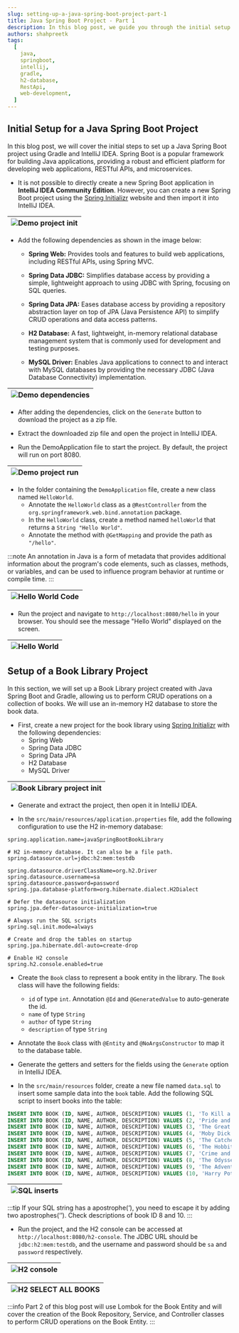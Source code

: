 ```yaml
---
slug: setting-up-a-java-spring-boot-project-part-1
title: Java Spring Boot Project - Part 1
description: In this blog post, we guide you through the initial setup of a Java Spring Boot project using Gradle and IntelliJ IDEA. We cover creating a new project with Spring Initializr, setting up dependencies, and configuring an in-memory H2 database.
authors: shahpreetk
tags:
  [
    java,
    springboot,
    intellij,
    gradle,
    h2-database,
    RestApi,
    web-development,
  ]
---
```


## Initial Setup for a Java Spring Boot Project

In this blog post, we will cover the initial steps to set up a Java Spring Boot project using Gradle and IntelliJ IDEA. Spring Boot is a popular framework for building Java applications, providing a robust and efficient platform for developing web applications, RESTful APIs, and microservices.

<!-- truncate -->

- It is not possible to directly create a new Spring Boot application in **IntelliJ IDEA Community Edition**. However, you can create a new Spring Boot project using the [Spring Initializr](https://start.spring.io/) website and then import it into IntelliJ IDEA.

| ![Demo project init](./demo-init.png) |
| ------------------------------------------------------------ |

- Add the following dependencies as shown in the image below:
  - **Spring Web:** Provides tools and features to build web applications, including RESTful APIs, using Spring MVC.

  - **Spring Data JDBC:** Simplifies database access by providing a simple, lightweight approach to using JDBC with Spring, focusing on SQL queries.

  - **Spring Data JPA:** Eases database access by providing a repository abstraction layer on top of JPA (Java Persistence API) to simplify CRUD operations and data access patterns.

  - **H2 Database:** A fast, lightweight, in-memory relational database management system that is commonly used for development and testing purposes.

  - **MySQL Driver:** Enables Java applications to connect to and interact with MySQL databases by providing the necessary JDBC (Java Database Connectivity) implementation.

| ![Demo dependencies](./demo-dependencies.png) |
| ------------------------------------------------------------ |

- After adding the dependencies, click on the `Generate` button to download the project as a zip file.

- Extract the downloaded zip file and open the project in IntelliJ IDEA.

- Run the DemoApplication file to start the project. By default, the project will run on port 8080.

| ![Demo project run](./demo-run.png) |
| ------------------------------------------------------------ |

- In the folder containing the `DemoApplication` file, create a new class named `HelloWorld`.
  - Annotate the `HelloWorld` class as a `@RestController` from the `org.springframework.web.bind.annotation` package.
  - In the `HelloWorld` class, create a method named `helloWorld` that returns a `String "Hello World"`.
  - Annotate the method with `@GetMapping` and provide the path as `"/hello"`.

:::note
An annotation in Java is a form of metadata that provides additional information about the program's code elements, such as classes, methods, or variables, and can be used to influence program behavior at runtime or compile time.
:::

| ![Hello World Code](./hello-world-code.png) |
| ------------------------------------------------------------ |

- Run the project and navigate to `http://localhost:8080/hello` in your browser. You should see the message "Hello World" displayed on the screen.

| ![Hello World](./hello-world-web.png) |
| ------------------------------------------------------------ |

## Setup of a Book Library Project

In this section, we will set up a Book Library project created with Java Spring Boot and Gradle, allowing us to perform CRUD operations on a collection of books. We will use an in-memory H2 database to store the book data.

- First, create a new project for the book library using [Spring Initializr](https://start.spring.io/) with the following dependencies:
  - Spring Web
  - Spring Data JDBC
  - Spring Data JPA
  - H2 Database
  - MySQL Driver

| ![Book Library project init](./book-library-init.png) |
| ------------------------------------------------------------ |

- Generate and extract the project, then open it in IntelliJ IDEA.

- In the `src/main/resources/application.properties` file, add the following configuration to use the H2 in-memory database:

```properties
spring.application.name=javaSpringBootBookLibrary

# H2 in-memory database. It can also be a file path.
spring.datasource.url=jdbc:h2:mem:testdb

spring.datasource.driverClassName=org.h2.Driver
spring.datasource.username=sa
spring.datasource.password=password
spring.jpa.database-platform=org.hibernate.dialect.H2Dialect

# Defer the datasource initialization
spring.jpa.defer-datasource-initialization=true

# Always run the SQL scripts
spring.sql.init.mode=always

# Create and drop the tables on startup
spring.jpa.hibernate.ddl-auto=create-drop

# Enable H2 console
spring.h2.console.enabled=true
```

- Create the `Book` class to represent a book entity in the library. The `Book` class will have the following fields:
  - `id` of type `int`. Annotation `@Id` and `@GeneratedValue` to auto-generate the id.
  - `name` of type `String`
  - `author` of type `String`
  - `description` of type `String`

- Annotate the `Book` class with `@Entity` and `@NoArgsConstructor` to map it to the database table.

- Generate the getters and setters for the fields using the `Generate` option in IntelliJ IDEA.

- In the `src/main/resources` folder, create a new file named `data.sql` to insert some sample data into the `book` table. Add the following SQL script to insert books into the table:

```sql
INSERT INTO BOOK (ID, NAME, AUTHOR, DESCRIPTION) VALUES (1, 'To Kill a Mockingbird', 'Harper Lee', 'A gripping novel about racial injustice.');
INSERT INTO BOOK (ID, NAME, AUTHOR, DESCRIPTION) VALUES (2, 'Pride and Prejudice', 'Jane Austen', 'A classic romance novel.');
INSERT INTO BOOK (ID, NAME, AUTHOR, DESCRIPTION) VALUES (3, 'The Great Gatsby', 'F. Scott Fitzgerald', 'A story of the American dream gone wrong.');
INSERT INTO BOOK (ID, NAME, AUTHOR, DESCRIPTION) VALUES (4, 'Moby Dick', 'Herman Melville', 'A thrilling adventure of the whaling industry.');
INSERT INTO BOOK (ID, NAME, AUTHOR, DESCRIPTION) VALUES (5, 'The Catcher in the Rye', 'J.D. Salinger', 'A novel about teenage rebellion.');
INSERT INTO BOOK (ID, NAME, AUTHOR, DESCRIPTION) VALUES (6, 'The Hobbit', 'J.R.R. Tolkien', 'A fantasy adventure of a reluctant hero.');
INSERT INTO BOOK (ID, NAME, AUTHOR, DESCRIPTION) VALUES (7, 'Crime and Punishment', 'Fyodor Dostoevsky', 'A psychological drama about guilt and redemption.');
INSERT INTO BOOK (ID, NAME, AUTHOR, DESCRIPTION) VALUES (8, 'The Odyssey', 'Homer', 'An ancient epic of a hero''s journey home.');
INSERT INTO BOOK (ID, NAME, AUTHOR, DESCRIPTION) VALUES (9, 'The Adventures of Sherlock Holmes', 'Arthur Conan Doyle', 'Mysteries solved by the famous detective.');
INSERT INTO BOOK (ID, NAME, AUTHOR, DESCRIPTION) VALUES (10, 'Harry Potter and the Philosopher''s Stone', 'J.K. Rowling', 'The beginning of a young wizard''s journey.');
```

| ![SQL inserts](./sql-inserts.png) |
| ------------------------------------------------------------ |

:::tip
If your SQL string has a apostrophe(‘), you need to escape it by adding two apostrophes(‘’). Check descriptions of book ID 8 and 10.
:::

- Run the project, and the H2 console can be accessed at `http://localhost:8080/h2-console`. The JDBC URL should be `jdbc:h2:mem:testdb`, and the username and password should be `sa` and `password` respectively.

| ![H2 console](./h2-console.png) |
| ------------------------------------------------------------ |

| ![H2 SELECT ALL BOOKS](./h2-all-books.png) |
| ------------------------------------------------------------ |

:::info
Part 2 of this blog post will use Lombok for the Book Entity and will cover the creation of the Book Repository, Service, and Controller classes to perform CRUD operations on the Book Entity.
:::
